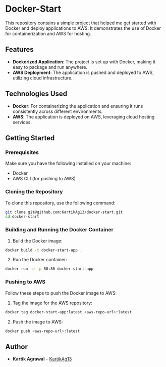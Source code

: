 # Docker-Start

This repository contains a simple project that helped me get started with Docker and deploy applications to AWS. It demonstrates the use of Docker for containerization and AWS for hosting.

## Features

- **Dockerized Application**: The project is set up with Docker, making it easy to package and run anywhere.
- **AWS Deployment**: The application is pushed and deployed to AWS, utilizing cloud infrastructure.
  
## Technologies Used

- **Docker**: For containerizing the application and ensuring it runs consistently across different environments.
- **AWS**: The application is deployed on AWS, leveraging cloud hosting services.

## Getting Started

### Prerequisites

Make sure you have the following installed on your machine:

- Docker
- AWS CLI (for pushing to AWS)

### Cloning the Repository

To clone this repository, use the following command:

```bash
git clone git@github.com:KartikAg13/docker-start.git
cd docker-start
```

### Building and Running the Docker Container

1. Build the Docker image:

```bash
docker build -t docker-start-app .
```

2. Run the Docker container:

```bash
docker run -d -p 80:80 docker-start-app
```

### Pushing to AWS

Follow these steps to push the Docker image to AWS:

1. Tag the image for the AWS repository:

```bash
docker tag docker-start-app:latest <aws-repo-url>:latest
```

2. Push the image to AWS:

```bash
docker push <aws-repo-url>:latest
```

## Author

- **Kartik Agrawal** – [KartikAg13](https://github.com/KartikAg13)
